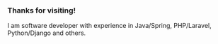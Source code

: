### Thanks for visiting!


<div>
  <p> I am software developer with experience in Java/Spring, PHP/Laravel, Python/Django and others. <br>
